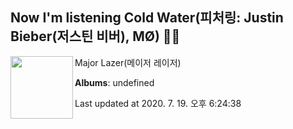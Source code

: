 ## Now I'm listening Cold Water(피처링: Justin Bieber(저스틴 비버), MØ) 🎵🎵

[<img align="left" width="100" src="https://i.ytimg.com/vi/nBtDsQ4fhXY/sddefault.jpg?sqp=-oaymwEWCJADEOEBIAQqCghqEJQEGHgg6AJIWg&rs">](https://music.youtube.com/channel/UCKQ-xBLhj3SkN9Wz6MwjLaA)

Major Lazer(메이저 레이저)

**Albums**: undefined

Last updated at 2020. 7. 19. 오후 6:24:38
